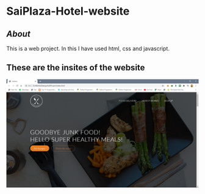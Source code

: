 # SaiPlaza-Hotel-website

## *About* 
This is a web project. In this I have used html, css and javascript.

## These are the insites of the website

![](img/homepage.jpg)
